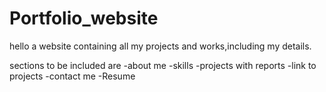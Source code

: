 # Portfolio_website
hello
a website containing all my projects and works,including my details.

sections to be included are
-about me
-skills
-projects with reports
-link to projects 
-contact me
-Resume
